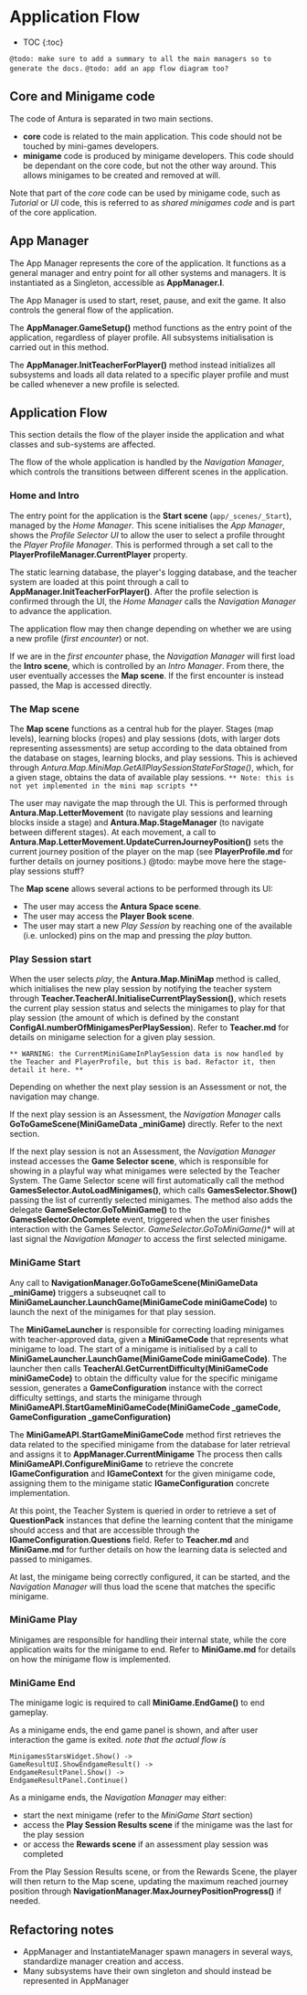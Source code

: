 # Application Flow

* TOC
{:toc}

`@todo: make sure to add a summary to all the main managers so to generate the docs.`
`@todo: add an app flow diagram too?`

## Core and Minigame code

The code of Antura is separated in two main sections.

- **core** code is related to the main application.
  This code should not be touched by mini-games developers.
- **minigame** code is produced by minigame developers. This code should be dependant on the core code, but not the other way around.
This allows minigames to be created and removed at will.

Note that part of the *core* code can be used by minigame code, such as *Tutorial* or *UI* code, this is referred to as *shared minigames code* and is part of the core application.


## App Manager

The App Manager represents the core of the application.
It functions as a general manager and entry point for all other systems and managers.
It is instantiated as a Singleton, accessible as **AppManager.I**.

The App Manager is used to start, reset, pause, and exit the game.
It also controls the general flow of the application.

The **AppManager.GameSetup()** method functions as the entry point of the application, regardless of player profile.
All subsystems initialisation is carried out in this method.

The **AppManager.InitTeacherForPlayer()** method instead initializes  all subsystems and loads all data related to a specific player profile and must be called whenever a new profile is selected.

## Application Flow

This section details the flow of the player inside the application and what classes and sub-systems are affected.

The flow of the whole application is handled by the *Navigation Manager*, which controls the transitions between different scenes in the application.

### Home and Intro

The entry point for the application is the **Start scene** (`app/_scenes/_Start`), managed by the *Home Manager*.
This scene initialises the *App Manager*, shows the *Profile Selector UI* to allow the user to select a profile throught the *Player Profile Manager*.
This is performed through a set call to the **PlayerProfileManager.CurrentPlayer** property.

The static learning database, the player's logging database, and the teacher system are loaded at this point through a call to **AppManager.InitTeacherForPlayer()**.
After the profile selection is confirmed through the UI, the *Home Manager* calls the *Navigation Manager* to advance the application.

The application flow may then change depending on whether we are using a new profile (*first encounter*) or not.

If we are in the *first encounter* phase, the *Navigation Manager* will first load the **Intro scene**, which is controlled by an *Intro Manager*.
From there, the user eventually accesses the **Map scene**.
If the first encounter is instead passed, the Map is accessed directly.

### The Map scene

The **Map scene** functions as a central hub for the player.
Stages (map levels), learning blocks (ropes) and play sessions (dots, with larger dots representing  assessments) are setup according to the data obtained from the database on stages, learning blocks, and play sessions.
This is achieved through *Antura.Map.MiniMap.GetAllPlaySessionStateForStage()*, which, for a given stage, obtains the data of available play sessions.
`** Note: this is not yet implemented in the mini map scripts **`

The user may navigate the map through the UI.
This is performed through **Antura.Map.LetterMovement** (to navigate play sessions and learning blocks inside a stage) and **Antura.Map.StageManager** (to navigate between different stages).
At each movement, a call to **Antura.Map.LetterMovement.UpdateCurrenJourneyPosition()** sets the current journey position of the player on the map (see **PlayerProfile.md** for further details on journey positions.)
 @todo: maybe move here the stage-play sessions stuff?

The **Map scene** allows several actions to be performed through its UI:
- The user may access the **Antura Space scene**.
- The user may access the **Player Book scene**.
- The user may start a new *Play Session* by reaching one of the
  available (i.e. unlocked) pins on the map and pressing the *play* button.

### Play Session start

When the user selects *play*, the **Antura.Map.MiniMap** method is called, which initialises the new play session by notifying the teacher system through **Teacher.TeacherAI.InitialiseCurrentPlaySession()**, which resets the current play session status and selects the minigames to play for that play session (the amount of which is defined by the constant **ConfigAI.numberOfMinigamesPerPlaySession**).
Refer to **Teacher.md** for details on minigame selection for a given play session.

`** WARNING: the CurrentMiniGameInPlaySession data is now handled by the Teacher and PlayerProfile, but this is bad. Refactor it, then detail it here. **`

Depending on whether the next play session is an Assessment or not, the navigation may change.

If the next play session is an Assessment, the *Navigation Manager* calls **GoToGameScene(MiniGameData _miniGame)** directly. Refer to the next section.

If the next play session is not an Assessment, the *Navigation Manager* instead accesses the **Game Selector scene**, which is responsible for showing in a playful way what minigames were selected by the Teacher System.
The Game Selector scene will first automatically call the method **GamesSelector.AutoLoadMinigames()**, which calls **GamesSelector.Show()** passing the list of currently selected minigames.
The method also adds the delegate **GameSelector.GoToMiniGame()** to the **GamesSelector.OnComplete** event, triggered when the user finishes interaction with the Games Selector.
*GameSelector.GoToMiniGame()** will at last signal the *Navigation Manager* to access the first selected minigame.

### MiniGame Start

Any call to **NavigationManager.GoToGameScene(MiniGameData _miniGame)** triggers a subseuqnet call to **MiniGameLauncher.LaunchGame(MiniGameCode miniGameCode)** to launch the next of the minigames for that play session.

The **MiniGameLauncher** is responsible for correcting loading minigames with teacher-approved data, given a **MiniGameCode** that represents what minigame to load.
The start of a minigame is initialised by a call to **MiniGameLauncher.LaunchGame(MiniGameCode miniGameCode)**.
The launcher then calls  **TeacherAI.GetCurrentDifficulty(MiniGameCode miniGameCode)** to obtain the difficulty value for the specific minigame session, generates a **GameConfiguration** instance with the correct difficulty settings,  and starts the minigame through **MiniGameAPI.StartGameMiniGameCode(MiniGameCode _gameCode, GameConfiguration _gameConfiguration)**

The **MiniGameAPI.StartGameMiniGameCode** method first retrieves the data related to the specified minigame from the database for later retrieval and assigns it to **AppManager.CurrentMinigame**
The process then calls **MiniGameAPI.ConfigureMiniGame** to retrieve the concrete **IGameConfiguration** and **IGameContext** for the given minigame code, assigning them to the minigame static **IGameConfiguration** concrete implementation.

At this point, the Teacher System is queried in order to retrieve a set of **QuestionPack** instances that define the learning content that the minigame should access and that are accessible through the **IGameConfiguration.Questions** field.
Refer to **Teacher.md** and **MiniGame.md** for further details on how the learning data is selected and passed to minigames.

At last, the minigame being correctly configured, it can be started, and the *Navigation Manager* will thus load the scene that matches the specific minigame.

### MiniGame Play

Minigames are responsible for handling their internal state, while the core application waits for the minigame to end.
Refer to **MiniGame.md** for details on how the minigame flow is implemented.

### MiniGame End

The minigame logic is required to call **MiniGame.EndGame()** to end gameplay.

As a minigame ends, the end game panel is shown, and  after user interaction the game is exited.
_note that the actual flow is_
```OutcomeGameState.EnterState() ->
MinigamesStarsWidget.Show() ->
GameResultUI.ShowEndgameResult() ->
EndgameResultPanel.Show() ->
EndgameResultPanel.Continue()
```

As a minigame ends, the *Navigation Manager* may either:
- start the next minigame (refer to the *MiniGame Start* section)
- access the **Play Session Results scene** if the minigame was the last for the play session
- or access the **Rewards scene** if an assessment play session was completed

From the Play Session Results scene, or from the Rewards Scene, the player will then return to the Map scene, updating the maximum reached journey position through **NavigationManager.MaxJourneyPositionProgress()** if needed.

## Refactoring notes

- AppManager and InstantiateManager spawn managers in several ways, standardize manager creation and access.
- Many subsystems have their own singleton and should instead be represented in AppManager
